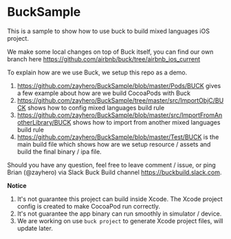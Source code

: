# BuckSample
This is a sample to show how to use buck to build mixed languages iOS project.

We make some local changes on top of Buck itself, you can find our own branch here
https://github.com/airbnb/buck/tree/airbnb_ios_current

To explain how are we use Buck, we setup this repo as a demo.

1. https://github.com/zayhero/BuckSample/blob/master/Pods/BUCK gives a few example about how are we build CocoaPods with Buck
2. https://github.com/zayhero/BuckSample/tree/master/src/ImportObjC/BUCK shows how to config mixed languages build rule
3. https://github.com/zayhero/BuckSample/blob/master/src/ImportFromAnotherLibrary/BUCK shows how to import from another mixed languages build rule
4. https://github.com/zayhero/BuckSample/blob/master/Test/BUCK is the main build file which shows how are we setup resource / assets and build the final binary / ipa file.

Should you have any question, feel free to leave comment / issue, or ping Brian (@zayhero) via Slack Buck Build channel https://buckbuild.slack.com.

**Notice**
1. It's not guarantee this project can build inside Xcode. The Xcode project config is created to make CocoaPod run correctly.
2. It's not guarantee the app binary can run smoothly in simulator / device.
3. We are working on use `buck project` to generate Xcode project files, will update later.
